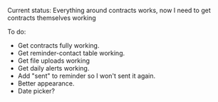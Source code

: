 Current status: Everything around contracts works, now I need to get contracts themselves working

To do:

* Get contracts fully working.
* Get reminder-contact table working.
* Get file uploads working
* Get daily alerts working.
* Add "sent" to reminder so I won't sent it again.
* Better appearance.
* Date picker?
